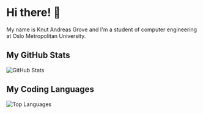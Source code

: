 # Hi there! 👋

My name is Knut Andreas Grove and I'm a student of computer engineering at Oslo Metropolitan University.

## My GitHub Stats

![GitHub Stats](https://github-readme-stats.vercel.app/api?username=KAGrove&show_icons=true&theme=radical)

## My Coding Languages

![Top Languages](https://github-readme-stats.vercel.app/api/top-langs/?username=KAGrove&theme=radical)
